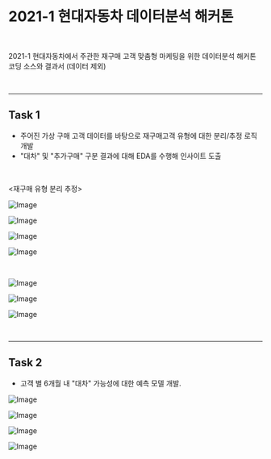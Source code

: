 # 2021-1 현대자동차 데이터분석 해커톤

<br>

2021-1 현대자동차에서 주관한 재구매 고객 맞춤형 마케팅을 위한 데이터분석 해커톤 코딩 소스와 결과서 (데이터 제외)

<br>

---

## Task 1



- 주어진 가상 구매 고객 데이터를 바탕으로 재구매고객 유형에 대한 분리/추정 로직 개발
- "대차" 및 "추가구매" 구분 결과에 대해 EDA를 수행해 인사이트 도출

<br>

<재구매 유형 분리 추정>

![Image](./Image/1-1.png)

![Image](./Image/1-2.png)

![Image](./Image/1-3.png)

![Image](./Image/1-4.png)

<br>

<EDA>

![Image](./Image/1-5.png)

![Image](./Image/1-6.png)

![Image](./Image/1-7.png)



<br>

---

## Task 2



- 고객 별 6개월 내 "대차" 가능성에 대한 예측 모델 개발.

![Image](./Image/2-1.png)

![Image](./Image/2-2.png)

![Image](./Image/2-3.png)

![Image](./Image/2-4.png)
